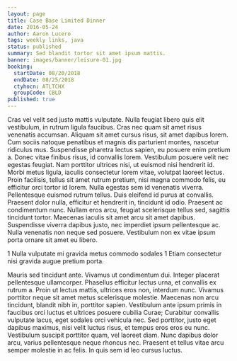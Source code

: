 ```yaml
---
layout: page
title: Case Base Limited Dinner
date: 2016-05-24
author: Aaron Lucero
tags: weekly links, java
status: published
summary: Sed blandit tortor sit amet ipsum mattis.
banner: images/banner/leisure-01.jpg
booking:
  startDate: 08/20/2018
  endDate: 08/25/2018
  ctyhocn: ATLTCHX
  groupCode: CBLD
published: true
---
```

Cras vel velit sed justo mattis vulputate. Nulla feugiat libero quis elit vestibulum, in rutrum ligula faucibus. Cras nec quam sit amet risus venenatis accumsan. Aliquam sit amet cursus risus, sit amet dapibus lorem. Cum sociis natoque penatibus et magnis dis parturient montes, nascetur ridiculus mus. Suspendisse pharetra lectus sapien, eu posuere enim pretium a. Donec vitae finibus risus, id convallis lorem. Vestibulum posuere velit nec egestas feugiat. Nam porttitor ultrices nisi, ut euismod nisi hendrerit id. Morbi metus ligula, iaculis consectetur lorem vitae, volutpat laoreet lectus.
Proin facilisis, tellus sit amet rutrum pretium, nisi magna commodo felis, eu efficitur orci tortor id lorem. Nulla egestas sem id venenatis viverra. Pellentesque euismod rutrum tellus. Duis eleifend id purus at convallis. Praesent dolor nulla, efficitur et hendrerit in, tincidunt id odio. Praesent ac condimentum nunc. Nullam eros arcu, feugiat scelerisque tellus sed, sagittis tincidunt tortor. Maecenas iaculis sit amet arcu sit amet dapibus. Suspendisse viverra dapibus justo, nec imperdiet ipsum pellentesque ac. Nulla venenatis non neque sed posuere. Vestibulum non ex vitae ipsum porta ornare sit amet eu libero.

1 Nulla vulputate mi gravida metus commodo sodales
1 Etiam consectetur nisi gravida augue pretium porta.

Mauris sed tincidunt ante. Vivamus ut condimentum dui. Integer placerat pellentesque ullamcorper. Phasellus efficitur lectus urna, et convallis ex rutrum a. Proin ut lectus mattis, ultrices eros non, interdum nunc. Vivamus porttitor neque sit amet metus scelerisque molestie. Maecenas non arcu tincidunt, blandit nibh in, porttitor sapien. Vestibulum ante ipsum primis in faucibus orci luctus et ultrices posuere cubilia Curae; Curabitur convallis vulputate lacus, eget sodales orci vehicula nec. Sed porttitor, justo eget dapibus maximus, nisi velit luctus risus, et tempus eros eros eu nunc. Vestibulum suscipit porttitor quam, vel laoreet diam. Nunc dapibus dolor arcu, varius pellentesque neque rhoncus nec. Praesent et tellus vitae arcu semper molestie in ac felis. In quis sem id leo cursus luctus.
